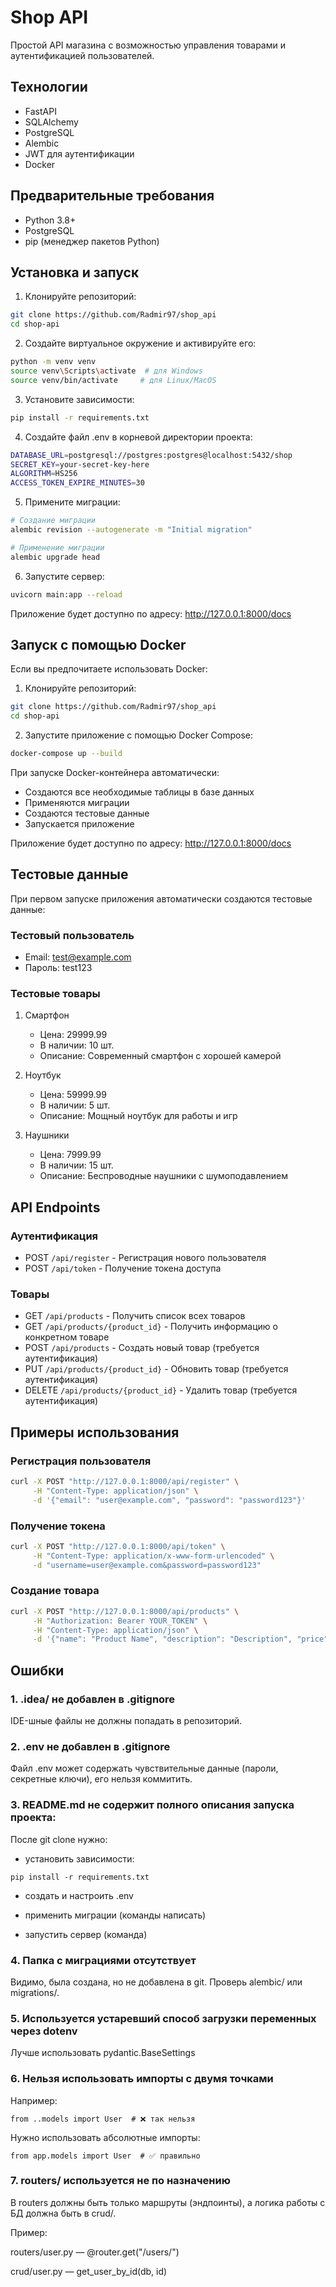 # Shop API

Простой API магазина с возможностью управления товарами и аутентификацией пользователей.

## Технологии

- FastAPI
- SQLAlchemy
- PostgreSQL
- Alembic
- JWT для аутентификации
- Docker

## Предварительные требования

- Python 3.8+
- PostgreSQL
- pip (менеджер пакетов Python)

## Установка и запуск

1. Клонируйте репозиторий:
```bash
git clone https://github.com/Radmir97/shop_api
cd shop-api
```

2. Создайте виртуальное окружение и активируйте его:
```bash
python -m venv venv
source venv\Scripts\activate  # для Windows
source venv/bin/activate     # для Linux/MacOS
```

3. Установите зависимости:
```bash
pip install -r requirements.txt
```

4. Создайте файл .env в корневой директории проекта:
```bash
DATABASE_URL=postgresql://postgres:postgres@localhost:5432/shop
SECRET_KEY=your-secret-key-here
ALGORITHM=HS256
ACCESS_TOKEN_EXPIRE_MINUTES=30
```

5. Примените миграции:
```bash
# Создание миграции
alembic revision --autogenerate -m "Initial migration"

# Применение миграции
alembic upgrade head
```

6. Запустите сервер:
```bash
uvicorn main:app --reload
```

Приложение будет доступно по адресу: http://127.0.0.1:8000/docs

## Запуск с помощью Docker

Если вы предпочитаете использовать Docker:

1. Клонируйте репозиторий:
```bash
git clone https://github.com/Radmir97/shop_api
cd shop-api
```

2. Запустите приложение с помощью Docker Compose:
```bash
docker-compose up --build
```

При запуске Docker-контейнера автоматически:
- Создаются все необходимые таблицы в базе данных
- Применяются миграции
- Создаются тестовые данные
- Запускается приложение

Приложение будет доступно по адресу: http://127.0.0.1:8000/docs

## Тестовые данные

При первом запуске приложения автоматически создаются тестовые данные:

### Тестовый пользователь
- Email: test@example.com
- Пароль: test123

### Тестовые товары
1. Смартфон
   - Цена: 29999.99
   - В наличии: 10 шт.
   - Описание: Современный смартфон с хорошей камерой

2. Ноутбук
   - Цена: 59999.99
   - В наличии: 5 шт.
   - Описание: Мощный ноутбук для работы и игр

3. Наушники
   - Цена: 7999.99
   - В наличии: 15 шт.
   - Описание: Беспроводные наушники с шумоподавлением

## API Endpoints

### Аутентификация

- POST `/api/register` - Регистрация нового пользователя
- POST `/api/token` - Получение токена доступа

### Товары

- GET `/api/products` - Получить список всех товаров
- GET `/api/products/{product_id}` - Получить информацию о конкретном товаре
- POST `/api/products` - Создать новый товар (требуется аутентификация)
- PUT `/api/products/{product_id}` - Обновить товар (требуется аутентификация)
- DELETE `/api/products/{product_id}` - Удалить товар (требуется аутентификация)

## Примеры использования

### Регистрация пользователя

```bash
curl -X POST "http://127.0.0.1:8000/api/register" \
     -H "Content-Type: application/json" \
     -d '{"email": "user@example.com", "password": "password123"}'
```

### Получение токена

```bash
curl -X POST "http://127.0.0.1:8000/api/token" \
     -H "Content-Type: application/x-www-form-urlencoded" \
     -d "username=user@example.com&password=password123"
```

### Создание товара

```bash
curl -X POST "http://127.0.0.1:8000/api/products" \
     -H "Authorization: Bearer YOUR_TOKEN" \
     -H "Content-Type: application/json" \
     -d '{"name": "Product Name", "description": "Description", "price": 99.99, "stock": 10}'
``` 


## Ошибки
### 1. .idea/ не добавлен в .gitignore
IDE-шные файлы не должны попадать в репозиторий.

### 2. .env не добавлен в .gitignore
Файл .env может содержать чувствительные данные (пароли, секретные ключи), его нельзя коммитить.

### 3. README.md не содержит полного описания запуска проекта:

После git clone нужно:

- установить зависимости:
```
pip install -r requirements.txt
```
- создать и настроить .env

- применить миграции (команды написать)

- запустить сервер (команда)

### 4. Папка с миграциями отсутствует

Видимо, была создана, но не добавлена в git. Проверь alembic/ или migrations/.

### 5. Используется устаревший способ загрузки переменных через dotenv
Лучше использовать pydantic.BaseSettings 

### 6. Нельзя использовать импорты с двумя точками

Например:
```
from ..models import User  # ❌ так нельзя
```
Нужно использовать абсолютные импорты:
```
from app.models import User  # ✅ правильно
```

### 7. routers/ используется не по назначению

В routers должны быть только маршруты (эндпоинты), а логика работы с БД должна быть в crud/.

Пример:

routers/user.py — @router.get("/users/")

crud/user.py — get_user_by_id(db, id)
